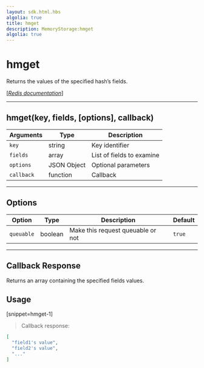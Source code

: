 ```yaml
---
layout: sdk.html.hbs
algolia: true
title: hmget
description: MemoryStorage:hmget
algolia: true
---
```

  

# hmget
Returns the values of the specified hash’s fields.

[[_Redis documentation_]](https://redis.io/commands/hmget)

---

## hmget(key, fields, [options], callback)

| Arguments | Type | Description |
|---------------|---------|----------------------------------------|
| `key` | string | Key identifier |
| `fields` | array | List of fields to examine |
| `options` | JSON Object | Optional parameters |
| `callback` | function | Callback |

---

## Options

| Option | Type | Description | Default |
|---------------|---------|----------------------------------------|---------|
| `queuable` | boolean | Make this request queuable or not  | `true` |

---

## Callback Response

Returns an array containing the specified fields values.

## Usage

[snippet=hmget-1]
> Callback response:

```json
[
  "field1's value",
  "field2's value",
  "..."
]
```